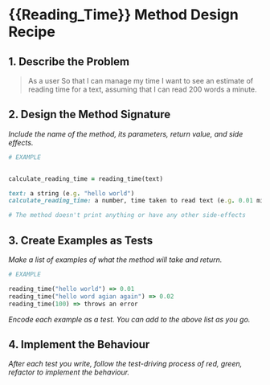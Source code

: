 # {{Reading_Time}} Method Design Recipe

## 1. Describe the Problem


> As a user
> So that I can manage my time
> I want to see an estimate of reading time for a text, assuming that I can read 200 words a minute.

## 2. Design the Method Signature

_Include the name of the method, its parameters, return value, and side effects._

```ruby
# EXAMPLE


calculate_reading_time = reading_time(text)

text: a string (e.g. "hello world")
calculate_reading_time: a number, time taken to read text (e.g. 0.01 minutes)

# The method doesn't print anything or have any other side-effects
```

## 3. Create Examples as Tests

_Make a list of examples of what the method will take and return._

```ruby
# EXAMPLE

reading_time("hello world") => 0.01
reading_time("hello word agian again") => 0.02
reading_time(100) => throws an error

```

_Encode each example as a test. You can add to the above list as you go._

## 4. Implement the Behaviour

_After each test you write, follow the test-driving process of red, green, refactor to implement the behaviour._
